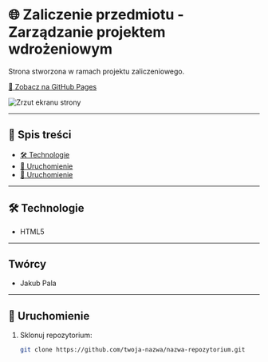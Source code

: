 
# 🌐 Zaliczenie przedmiotu - Zarządzanie projektem wdrożeniowym

Strona stworzona w ramach projektu zaliczeniowego.

[🔗 Zobacz na GitHub Pages](https://twoja-nazwa.github.io/nazwa-repozytorium)

![Zrzut ekranu strony](https://github.com/user-attachments/assets/81a5562f-e66f-48cd-b2b2-793cddc3d00b)


---

## 📑 Spis treści
- [🛠️ Technologie](#️-technologie)
- [🚀 Uruchomienie](#-Twórcy)
- [🚀 Uruchomienie](#-uruchomienie)

---

## 🛠️ Technologie
- HTML5
---

## Twórcy
- Jakub Pala
---
## 🚀 Uruchomienie

1. Sklonuj repozytorium:
   ```bash
   git clone https://github.com/twoja-nazwa/nazwa-repozytorium.git
